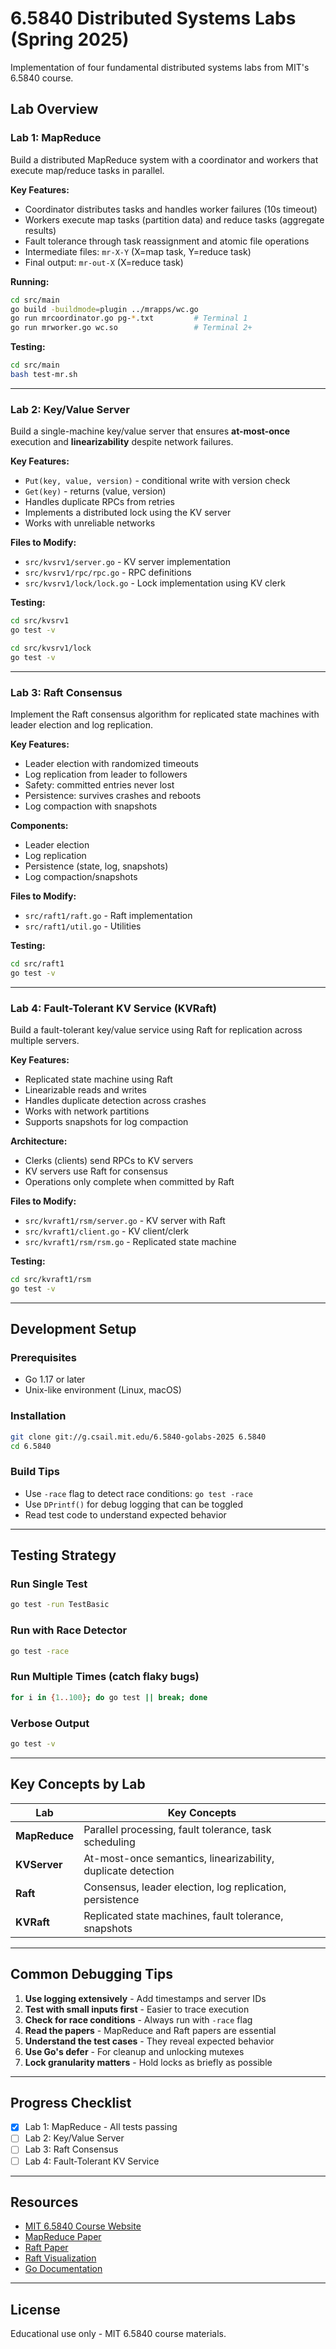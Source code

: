 # 6.5840 Distributed Systems Labs (Spring 2025)

Implementation of four fundamental distributed systems labs from MIT's 6.5840 course.

## Lab Overview

### Lab 1: MapReduce

Build a distributed MapReduce system with a coordinator and workers that execute map/reduce tasks in parallel.

**Key Features:**
- Coordinator distributes tasks and handles worker failures (10s timeout)
- Workers execute map tasks (partition data) and reduce tasks (aggregate results)
- Fault tolerance through task reassignment and atomic file operations
- Intermediate files: `mr-X-Y` (X=map task, Y=reduce task)
- Final output: `mr-out-X` (X=reduce task)

**Running:**
```bash
cd src/main
go build -buildmode=plugin ../mrapps/wc.go
go run mrcoordinator.go pg-*.txt         # Terminal 1
go run mrworker.go wc.so                 # Terminal 2+
```

**Testing:**
```bash
cd src/main
bash test-mr.sh
```

---

### Lab 2: Key/Value Server

Build a single-machine key/value server that ensures **at-most-once** execution and **linearizability** despite network failures.

**Key Features:**
- `Put(key, value, version)` - conditional write with version check
- `Get(key)` - returns (value, version)
- Handles duplicate RPCs from retries
- Implements a distributed lock using the KV server
- Works with unreliable networks

**Files to Modify:**
- `src/kvsrv1/server.go` - KV server implementation
- `src/kvsrv1/rpc/rpc.go` - RPC definitions
- `src/kvsrv1/lock/lock.go` - Lock implementation using KV clerk

**Testing:**
```bash
cd src/kvsrv1
go test -v

cd src/kvsrv1/lock
go test -v
```

---

### Lab 3: Raft Consensus

Implement the Raft consensus algorithm for replicated state machines with leader election and log replication.

**Key Features:**
- Leader election with randomized timeouts
- Log replication from leader to followers
- Safety: committed entries never lost
- Persistence: survives crashes and reboots
- Log compaction with snapshots

**Components:**
- Leader election
- Log replication
- Persistence (state, log, snapshots)
- Log compaction/snapshots

**Files to Modify:**
- `src/raft1/raft.go` - Raft implementation
- `src/raft1/util.go` - Utilities

**Testing:**
```bash
cd src/raft1
go test -v
```

---

### Lab 4: Fault-Tolerant KV Service (KVRaft)

Build a fault-tolerant key/value service using Raft for replication across multiple servers.

**Key Features:**
- Replicated state machine using Raft
- Linearizable reads and writes
- Handles duplicate detection across crashes
- Works with network partitions
- Supports snapshots for log compaction

**Architecture:**
- Clerks (clients) send RPCs to KV servers
- KV servers use Raft for consensus
- Operations only complete when committed by Raft

**Files to Modify:**
- `src/kvraft1/rsm/server.go` - KV server with Raft
- `src/kvraft1/client.go` - KV client/clerk
- `src/kvraft1/rsm/rsm.go` - Replicated state machine

**Testing:**
```bash
cd src/kvraft1/rsm
go test -v
```

---

## Development Setup

### Prerequisites
- Go 1.17 or later
- Unix-like environment (Linux, macOS)

### Installation
```bash
git clone git://g.csail.mit.edu/6.5840-golabs-2025 6.5840
cd 6.5840
```

### Build Tips
- Use `-race` flag to detect race conditions: `go test -race`
- Use `DPrintf()` for debug logging that can be toggled
- Read test code to understand expected behavior

---

## Testing Strategy

### Run Single Test
```bash
go test -run TestBasic
```

### Run with Race Detector
```bash
go test -race
```

### Run Multiple Times (catch flaky bugs)
```bash
for i in {1..100}; do go test || break; done
```

### Verbose Output
```bash
go test -v
```

---

## Key Concepts by Lab

| Lab | Key Concepts |
|-----|-------------|
| **MapReduce** | Parallel processing, fault tolerance, task scheduling |
| **KVServer** | At-most-once semantics, linearizability, duplicate detection |
| **Raft** | Consensus, leader election, log replication, persistence |
| **KVRaft** | Replicated state machines, fault tolerance, snapshots |

---

## Common Debugging Tips

1. **Use logging extensively** - Add timestamps and server IDs
2. **Test with small inputs first** - Easier to trace execution
3. **Check for race conditions** - Always run with `-race` flag
4. **Read the papers** - MapReduce and Raft papers are essential
5. **Understand the test cases** - They reveal expected behavior
6. **Use Go's defer** - For cleanup and unlocking mutexes
7. **Lock granularity matters** - Hold locks as briefly as possible

---

## Progress Checklist

- [x] Lab 1: MapReduce - All tests passing
- [ ] Lab 2: Key/Value Server
- [ ] Lab 3: Raft Consensus
- [ ] Lab 4: Fault-Tolerant KV Service

---

## Resources

- [MIT 6.5840 Course Website](https://pdos.csail.mit.edu/6.824/)
- [MapReduce Paper](https://pdos.csail.mit.edu/6.824/papers/mapreduce.pdf)
- [Raft Paper](https://pdos.csail.mit.edu/6.824/papers/raft-extended.pdf)
- [Raft Visualization](https://raft.github.io/)
- [Go Documentation](https://golang.org/doc/)

---

## License

Educational use only - MIT 6.5840 course materials.

